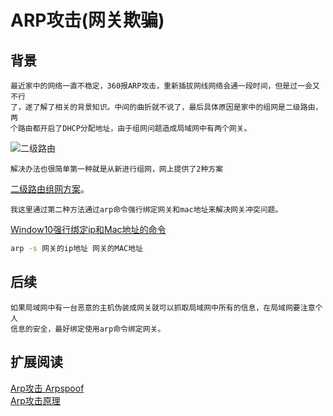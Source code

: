# ARP攻击(网关欺骗)

## 背景
```
最近家中的网络一直不稳定，360报ARP攻击，重新插拔网线网络会通一段时间，但是过一会又不行
了，遂了解了相关的背景知识。中间的曲折就不说了，最后具体原因是家中的组网是二级路由，两
个路由都开启了DHCP分配地址，由于组网问题造成局域网中有两个网关。
```
![二级路由](https://bkimg.cdn.bcebos.com/pic/ac4bd11373f0820292b1b9c841fbfbedab641b21?x-bce-process=image/watermark,image_d2F0ZXIvYmFpa2U4MA==,g_7,xp_5,yp_5 "二级路由")
```
解决办法也很简单第一种就是从新进行组网，网上提供了2种方案
```
[二级路由组网方案](https://www.dgzj.com/baike/92924.html)。

```
我这里通过第二种方法通过arp命令强行绑定网关和mac地址来解决网关冲突问题。
```
[Window10强行绑定ip和Mac地址的命令](https://www.jianshu.com/p/8b3dba40556f?from=singlemessage)
```Bash
arp -s 网关的ip地址 网关的MAC地址
```

## 后续
```
如果局域网中有一台恶意的主机伪装成网关就可以抓取局域网中所有的信息，在局域网要注意个人
信息的安全，最好绑定使用arp命令绑定网关。
```

## 扩展阅读
[Arp攻击 Arpspoof](https://www.jianshu.com/p/bbf50dace855)  
[Arp攻击原理](https://www.zhihu.com/question/20338649?sort=created)